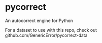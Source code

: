 # pycorrect
An autocorrect engine for Python

For a dataset to use with this repo, check out github.com/GenericError/pycorrect-data
